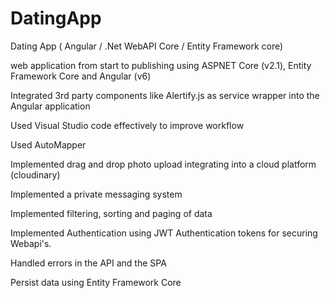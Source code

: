 # DatingApp
Dating App ( Angular / .Net WebAPI Core / Entity Framework core)

web application from start to publishing using ASPNET Core (v2.1), Entity Framework Core and Angular (v6)

Integrated 3rd party components like Alertify.js as service wrapper into the Angular application

Used Visual Studio code effectively to improve workflow

Used AutoMapper

Implemented drag and drop photo upload integrating into a cloud platform (cloudinary)

Implemented a private messaging system

Implemented filtering, sorting and paging of data

Implemented Authentication using JWT Authentication tokens for securing Webapi's.

Handled errors in the API and the SPA

Persist data using Entity Framework Core
